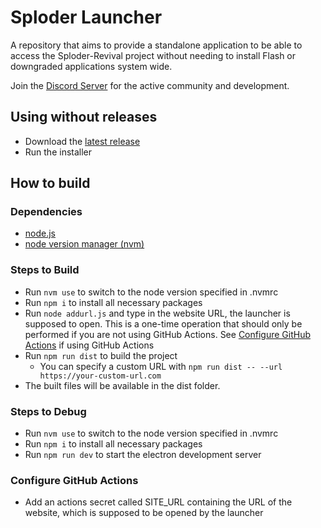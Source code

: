 # Sploder Launcher

A repository that aims to provide a standalone application to be able to access the Sploder-Revival project without needing to install Flash or downgraded applications system wide.

Join the [Discord Server](https://discord.gg/cHGz362sdC) for the active community and development.

## Using without releases

- Download the [latest release](https://github.com/Sploder-Saptarshi/Sploder-Launcher/releases/latest)
- Run the installer

## How to build

### Dependencies

 - [node.js](https://nodejs.org/en)
 - [node version manager (nvm)](https://github.com/nvm-sh/nvm)

### Steps to Build

 - Run `nvm use` to switch to the node version specified in .nvmrc
 - Run `npm i` to install all necessary packages
 - Run `node addurl.js` and type in the website URL, the launcher is supposed to open. This is a one-time operation that should only be performed if you are not using GitHub Actions. See [Configure GitHub Actions](#configure-github-actions) if using GitHub Actions
 - Run `npm run dist` to build the project
   - You can specify a custom URL with `npm run dist -- --url https://your-custom-url.com`
 - The built files will be available in the dist folder.

### Steps to Debug

 - Run `nvm use` to switch to the node version specified in .nvmrc
 - Run `npm i` to install all necessary packages
 - Run `npm run dev` to start the electron development server

### Configure GitHub Actions

 - Add an actions secret called SITE_URL containing the URL of the website, which is supposed to be opened by the launcher

